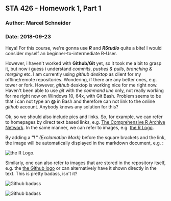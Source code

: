 ## STA 426 - Homework 1, Part 1
### Author:  Marcel Schneider
### Date: 2018-09-23

Heya!
For this course, we're gonna use __*R*__ and __*RStudio*__ quite a bite!
I would consider myself an beginner-to-intermediate R-User. 

However, i haven't worked with __Github/Git__ yet, so it took me a bit to grasp it, but now i guess i understand *commits*, *pushes & pulls*, *branching & merging* etc. 
I am currently using _github desktop_ as client for my offline/remote repositories. Wondering, if there are any better ones, e.g. tower or fork. However, _github_ desktop is working nice for me right now.
Haven't been able to use _git_ with the *command line* only, not really working for me right now on Windows 10, 64x, with Git Bash. Problem seems to be that i can not type an __@__ in Bash and therefore can not link to the online _github_ account. Anybody knows any solution for this?

Ok, so we should also include pics and links. 
So, for example, we can refer to homepages by direct text based links, e.g. [The Comprehensive R Archive Network](https://cran.r-project.org/).
In the same manner, we can refer to images, e.g. [the R Logo][R Logo].


By adding a __"!"__ *(Exclamation Mark)* before the square brackets and the link, the image will be automatically displayed in the markdown document, e.g. :

![the R Logo][R Logo].


Similarly, one can also refer to images that are stored in the repository itself, e.g. the [the Github logo][The Github Logo] or can alternatively have it shown directly in the text. This is pretty badass, isn't it?


![Github badass][The Github Logo]



![Github badass](../master/Pics%20Homework/GitHub-brave-hed-796x418.jpg)



[The Github Logo]: (Pics%20Homework/GitHub-brave-hed-796x418.jpg)

[R Logo]: https://www.r-project.org/logo/Rlogo.png
